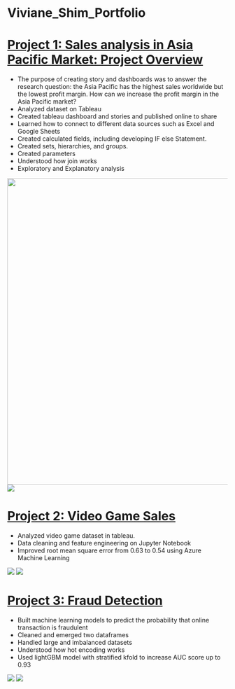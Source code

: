 # Viviane_Shim_Portfolio


# [Project 1:  Sales analysis in Asia Pacific Market: Project Overview](https://github.com/VivianeShim/Profit_in_Asia_Pacific_Market)
*	The purpose of creating story and dashboards was to answer the research question: the Asia Pacific has the highest sales worldwide but the lowest profit margin. How can we increase the profit margin in the Asia Pacific market?
*	Analyzed dataset on Tableau
*	Created tableau dashboard and stories and published online to share
*	Learned how to connect to different data sources such as Excel and Google Sheets
*	Created calculated fields, including developing IF else Statement.
*	Created sets, hierarchies, and groups.
*	Created parameters
*	Understood how join works 
* Exploratory and Explanatory analysis

<img src="https://github.com/VivianeShim/Viviane_Shim_Portfolio/blob/main/images/Asia%20Pacific%20Market%20Analysis%201.jpg" width="700" height="700"></div>
![](/images/Asia%20Pacific%20Market%20Analysis%202.jpg)

# [Project 2:  Video Game Sales](https://github.com/VivianeShim/Video_Game_Sales)
*	Analyzed video game dataset in tableau.
*	Data cleaning and feature engineering on Jupyter Notebook
*	Improved root mean square error from 0.63 to 0.54 using Azure Machine Learning

![](/images/Video%20Game%20Sales%201.jpg)
![](/images/Video%20Game%20Sales%202.jpg)

# [Project 3:  Fraud Detection](https://github.com/VivianeShim/Fraud_Detection)
*	Built machine learning models to predict the probability that online transaction is fraudulent
*	Cleaned and emerged two dataframes
*	Handled large and imbalanced datasets
*	Understood how hot encoding works
*	Used lightGBM model with stratified kfold to increase AUC score up to 0.93 

![](/images/Fraud%20Detection%200.jpg)
![](/images/Asia%20Pacific%20Market%20Analysis%202.jpg)
